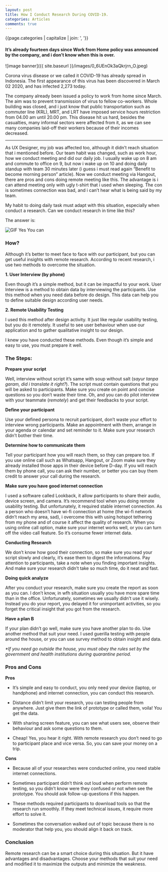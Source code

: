 ```yaml
---
layout: post
title: How I Conduct Research During COVID-19.
categories: Articles
comments: true
---
```


{{page.categories | capitalize | join: ', '}}

#### It’s already fourteen days since Work from Home policy was announced by the company, and i don’t know when this is over.

![image banner]({{ site.baseurl }}/images/0_6UEnOk3aQkrjrn_O.jpeg)

Corona virus disease or we called it COVID-19 has already spread in Indonesia. The first appearance of this virus has been discovered in March 02 2020, and has infected 2,273 today.

The company already been issued a policy to work from home since March. The aim was to prevent transmission of virus to fellow co-workers. Whole building was closed, and i just know that public transportation such as commuter line (KRL), MRT, and LRT have imposed service hours restriction from 04.00 am until 20.00 pm. This disease hit us hard, besides the casualties, many informal sectors were affected from it, as we can see many companies laid-off their workers because of their incomes decreased.

---

As UX Designer, my job was affected too, although it didn’t reach situation that i mentioned before. Our team habit was changed, such as work hour, how we conduct meeting and did our daily job. I usually wake up on 8 am and commute to office on 9, but now i wake up on 10 and doing daily standup with team 30 minutes later (i guess i must read again “Benefit to become morning person” article). Now we conduct meeting via Hangout, there are pros and cons doing remote meeting like this. The advantage is i can attend meeting only with ugly t-shirt that i used when sleeping. The con is sometimes connection was bad, and i can’t hear what is being said by my team.

My habit to doing daily task must adapt with this situation, especially when conduct a research. Can we conduct research in time like this?

The answer is:

![GIF Yes You can](https://media.giphy.com/media/1fXcl6MEoOQvbOw3ZS/giphy.gif)

### How?

Although it’s better to meet face to face with our participant, but you can get useful insights with remote research. According to recent research, i use two methods to overcome the situation.

**1. User Interview (by phone)**

Even though it’s a simple method, but it can be impactful to your work. User Interview is a method to obtain data by interviewing the participants. Use this method when you need data before do design. This data can help you to define suitable design according user needs.

**2. Remote Usability Testing**

I used this method after design activity. It just like regular usability testing, but you do it remotely. It useful to see user behaviour when use our application and to gather qualitative insight to our design.

I knew you have conducted these methods. Even though it’s simple and easy to use, you must prepare it well.

### The Steps:

**Prepare your script**

Well, interview without script it’s same with soup without salt (_sayur tanpa garam, did i translate it right?_). The script must contain questions that you will be asked to participants. Make sure you create on point and concise questions so you don’t waste their time. Oh, and you can do pilot interview with your teammate (_remotely_) and get their feedbacks to your script.

**Define your participant**

Use your defined persona to recruit participant, don’t waste your effort to interview wrong participants. Make an appointment with them, arrange in your agenda or calendar and set reminder to it. Make sure your research didn’t bother their time.

**Determine how to communicate them**

Tell your participant how you will reach them, so they can prepare too. If you use online call such as Whatsapp, Hangout, or Zoom make sure they already installed those apps in their device before D-day. If you will reach them by phone call, you can ask their number, or better you can buy them credit to answer your call during the research.

**Make sure you have good internet connection**

I used a software called Lookback, it allow participants to share their audio, device screen, and camera. It’s recommend tool when you doing remote usability testing. But unfortunately, it required stable internet connection. As a person who doesn’t have wi-fi connection at home (the wi-fi network didn’t reach my area, sad), i overcome this with using hotspot tethering from my phone and of course it affect the quality of research. When you using online call option, make sure your internet works well, or you can turn off the video call feature. So it’s consume fewer internet data.

**Conducting Research**

We don’t know how good their connection, so make sure you read your script slowly and clearly, it’s ease them to digest the informations. Pay attention to participants, take a note when you finding important insights. And make sure your research didn’t take so much time, do it neat and fast.

**Doing quick analyze**

After you conduct your research, make sure you create the report as soon as you can. I don’t know, in wfh situation usually you have more spare time than in the office. Unfortunately, sometimes we usually didn’t use it wisely. Instead you do your report, you delayed it for unimportant activities, so you forget the critical insight that you got from the research.

**Have a plan B**

If your plan didn’t go well, make sure you have another plan to do. Use another method that suit your need. I used guerilla testing with people around the house, or you can use survey method to obtain insight and data.

_*If you need go outside the house, you must obey the rules set by the government
and health institutions during quarantine period._

### Pros and Cons

**Pros**

* It’s simple and easy to conduct, you only need your device (laptop, or handphone) and internet connection, you can conduct this research.

* Distance didn’t limit your research, you can testing people from anywhere. Just give them the link of prototype or called them, voila! You get the data.

* With sharing screen feature, you can see what users see, observe their behaviour and ask some questions to them.

* Cheap! Yes, you hear it right. With remote research you don’t need to go to participant place and vice versa. So, you can save your money on a trip.

**Cons**

* Because all of your researches were conducted online, you need stable internet connections.

* Sometimes participant didn’t think out loud when perform remote testing, so you didn’t know were they confused or not when see the prototype. You should ask follow-up questions if this happen.

* These methods required participants to download tools so that the research run smoothly. If they meet technical issues, it require more effort to solve it.

* Sometimes the conversation walked out of topic because there is no moderator that help you, you should align it back on track.

### Conclusion

Remote research can be a smart choice during this situation. But it have advantages and disadvantages. Choose your methods that suit your need and modified it to maximize the outputs and minimize the weakness.
